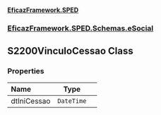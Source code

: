 #### [EficazFramework.SPED](EficazFrameworkSPED.md 'EficazFramework SPED')
### [EficazFramework.SPED.Schemas.eSocial](EficazFramework.SPED.Schemas.eSocial.md 'EficazFramework.SPED.Schemas.eSocial')

## S2200VinculoCessao Class
### Properties

| Name | Type | |
| :--- | :---: | :--- |
| dtIniCessao | `DateTime` |  |

